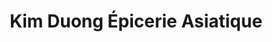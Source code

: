 ---
title: "Kim Duong Épicerie Asiatique"
url: /ambilly/kim-duong-epicerie-asiatique/
shop: Lebensmittel
---